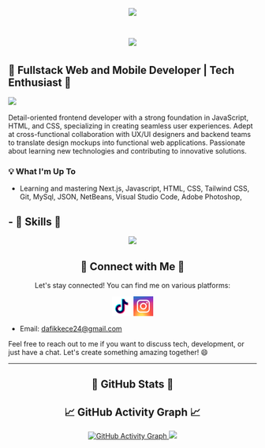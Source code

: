 <!--- # Hi, I'm Dafikk! 👋 -->

<h1 align="center">
    <p>
        <img align="center" src="[https://github.com/user-attachments/assets/eb1f3d66-c750-4ff1-8721-88a00776f71a]" width="500">
    </p>
    <p>
        <img src="https://readme-typing-svg.herokuapp.com/?font=Righteous&size=35&center=true&vCenter=true&width=500&height=70&duration=4000&lines=Hi+There!+👋;+I'm+Dafikk!;+a+Frontend+Web+Developer" />
    </p>
</h1>


## 🌟 Fullstack Web and Mobile Developer | Tech Enthusiast 🚀
![](https://komarev.com/ghpvc/?username=dafikk&style=flat-square)


Detail-oriented frontend developer with a strong foundation in JavaScript, HTML, and CSS, specializing in creating seamless user experiences. Adept at cross-functional collaboration with UX/UI designers and backend teams to translate design mockups into functional web applications. Passionate about learning new technologies and contributing to innovative solutions.

### 💡 What I'm Up To

- Learning and mastering Next.js, Javascript, HTML, CSS, Tailwind CSS, Git, MySql, JSON, NetBeans, Visual Studio Code, Adobe Photoshop,
<h2>
- 🌟 Skills 🌟
</h2>

<p align="center">
  <img src="https://skillicons.dev/icons?i=nextjs,html,css,tailwindcss,nodejs,mysql,mongodb,vscode,github,linux," />

<h2 align="center">
  🤝 Connect with Me 🤝
</h2>

<p align="center">Let's stay connected! You can find me on various platforms:</p>


<p align="center">
  <a href="https://www.tiktok.com/@dafikkw" target="_blank" rel="noopener"><img src="https://raw.githubusercontent.com/edent/SuperTinyIcons/master/images/svg/tiktok.svg" width="40" height="40" alt="LinkedIn" /></a>
  <a href="https://instagram.com/dafikkw" target="_blank" rel="noopener"><img src="https://raw.githubusercontent.com/edent/SuperTinyIcons/master/images/svg/instagram.svg" width="40" height="40" alt="Twitter" /></a>
</p>

- Email: dafikkece24@gmail.com

Feel free to reach out to me if you want to discuss tech, development, or just have a chat. Let's create something amazing together! 😄

---
<h2 align="center">
🤖 GitHub Stats 🤖
</h2>




<h2 align="center">
📈 GitHub Activity Graph 📈
</h2>

<p align="center">
  <a href="https://github.com/ashutosh00710/github-readme-activity-graph">
    <img src="https://github-readme-activity-graph.vercel.app/graph?username=dafikk&theme=high-contrast" alt="GitHub Activity Graph" />
  </a>
    <img src="https://github.com/Anmol-Baranwal/Cool-GIFs-For-GitHub/assets/74038190/d48893bd-0757-481c-8d7e-ba3e163feae7" />
</p>
